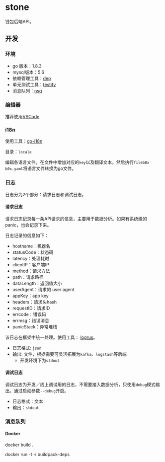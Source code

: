 # stone

钱包后端API。

## 开发

### 环境

* go 版本：1.8.3
* mysql版本：5.6
* 依赖管理工具：[dep](https://github.com/golang/dep)
* 单元测试工具：[testify](https://github.com/stretchr/testify)
* 消息队列：[nsq](http://nsq.io/)

### 编辑器

推荐使用[VSCode](https://code.visualstudio.com/)

### i18n

使用工具：[go-i18n](https://github.com/nicksnyder/go-i18n)

目录：`locale`

编辑各语言文件，在文件中增加对应的`key`以及翻译文本。然后执行`fileb0x b0x.yaml`将语言文件转换为go文件。

### 日志

日志分为2个部分：请求日志和调试日志。

#### 请求日志

请求日志记录每一条API请求的信息，主要用于数据分析。如果有系统级的panic，也会记录下来。

日志记录的信息如下：

* hostname：机器名
* statusCode：状态码
* latency：处理耗时
* clientIP：客户端IP
* method：请求方法
* path：请求路径
* dataLength：返回值大小
* userAgent：请求的 user agent
* appKey：app key
* headers：请求头hash
* requestID：请求ID
* errcode：错误码
* errmsg：错误消息
* panicStack：异常堆栈

该日志在框架中统一处理。使用工具： [logrus](https://github.com/Sirupsen/logrus)。

* 日志格式: `json`
* 输出: 文件，根据需要可灵活拓展为`kafka`、`logstash`等后端
    * 开发环境下为`stdout`

#### 调试日志

调试日志为开发／线上调试用的日志，不需要接入数据分析，只使用`debug`模式输出。通过启动参数`--debug`开启。

* 日志格式：文本
* 输出：`stdout`

### 消息队列


#### Docker
docker build .

docker run -t -i  buildpack-deps